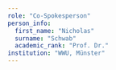 ```yaml
---
role: "Co-Spokesperson"
person_info: 
  first_name: "Nicholas"
  surname: "Schwab"
  academic_rank: "Prof. Dr."
institution: "WWU, Münster"
---
```

